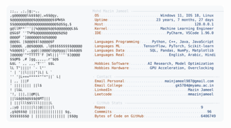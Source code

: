 <picture>
  <source srcset="https://raw.githubusercontent.com/mmazinjameel/mmazinjameel/main/dark_mode.svg?v=1751425972" media="(prefers-color-scheme: dark)">
  <img src="https://raw.githubusercontent.com/mmazinjameel/mmazinjameel/main/light_mode.svg?v=1751425972">
</picture>
